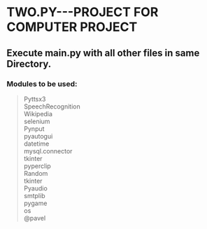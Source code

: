 # TWO.PY---PROJECT FOR COMPUTER PROJECT

## Execute main.py with all other files in same Directory.  <br />
### Modules to be used:
> Pyttsx3<br />
> SpeechRecognition<br />
> Wikipedia<br />
> selenium<br />
> Pynput<br />
> pyautogui<br />
> datetime<br />
> mysql.connector<br />
> tkinter<br />
> pyperclip<br />
> Random<br />
> tkinter<br />
> Pyaudio<br />
> smtplib<br />
> pygame<br />
> os<br />
@pavel
